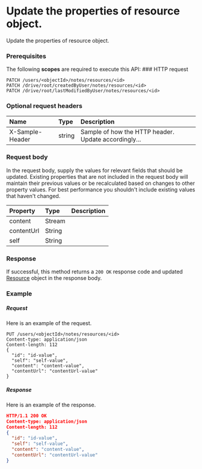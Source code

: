 # Update the properties of resource object.

Update the properties of resource object.
### Prerequisites
The following **scopes** are required to execute this API: ### HTTP request
<!-- { "blockType": "ignored" } -->
```http
PATCH /users/<objectId>/notes/resources/<id>
PATCH /drive/root/createdByUser/notes/resources/<id>
PATCH /drive/root/lastModifiedByUser/notes/resources/<id>
```
### Optional request headers
| Name       | Type | Description|
|:-----------|:------|:----------|
| X-Sample-Header  | string  | Sample of how the HTTP header. Update accordingly...|

### Request body
In the request body, supply the values for relevant fields that should be updated. Existing properties that are not included in the request body will maintain their previous values or be recalculated based on changes to other property values. For best performance you shouldn't include existing values that haven't changed.

| Property	   | Type	|Description|
|:---------------|:--------|:----------|
|content|Stream||
|contentUrl|String||
|self|String||

### Response
If successful, this method returns a `200 OK` response code and updated [Resource](../resources/resource.md) object in the response body.
### Example
##### Request
Here is an example of the request.
<!-- {
  "blockType": "request",
  "name": "update_resource"
}-->
```http
PUT /users/<objectId>/notes/resources/<id>
Content-type: application/json
Content-length: 112
{
  "id": "id-value",
  "self": "self-value",
  "content": "content-value",
  "contentUrl": "contentUrl-value"
}
```
##### Response
<!-- {
  "blockType": "response",
  "truncated": false,
  "@odata.type": "resource"
} -->
Here is an example of the response.
```json
HTTP/1.1 200 OK
Content-type: application/json
Content-length: 112
{
  "id": "id-value",
  "self": "self-value",
  "content": "content-value",
  "contentUrl": "contentUrl-value"
}
```

<!-- uuid: 71319a20-68b9-40e1-8f3b-67094fd5a298
2015-10-14 23:39:40 UTC -->
<!-- {
  "type": "#page.annotation",
  "description": "Update the properties of resource object.",
  "keywords": "",
  "section": "documentation",
  "tocPath": ""
}-->